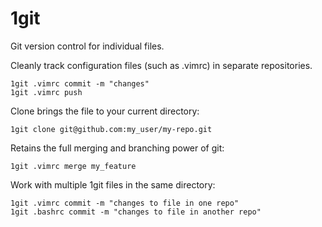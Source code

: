 # 1git
Git version control for individual files. 

Cleanly track configuration files (such as .vimrc) in separate repositories.

```
1git .vimrc commit -m "changes"
1git .vimrc push
```

Clone brings the file to your current directory:

```
1git clone git@github.com:my_user/my-repo.git
```

Retains the full merging and branching power of git:
```
1git .vimrc merge my_feature
```

Work with multiple 1git files in the same directory:
```
1git .vimrc commit -m "changes to file in one repo"
1git .bashrc commit -m "changes to file in another repo"
```
